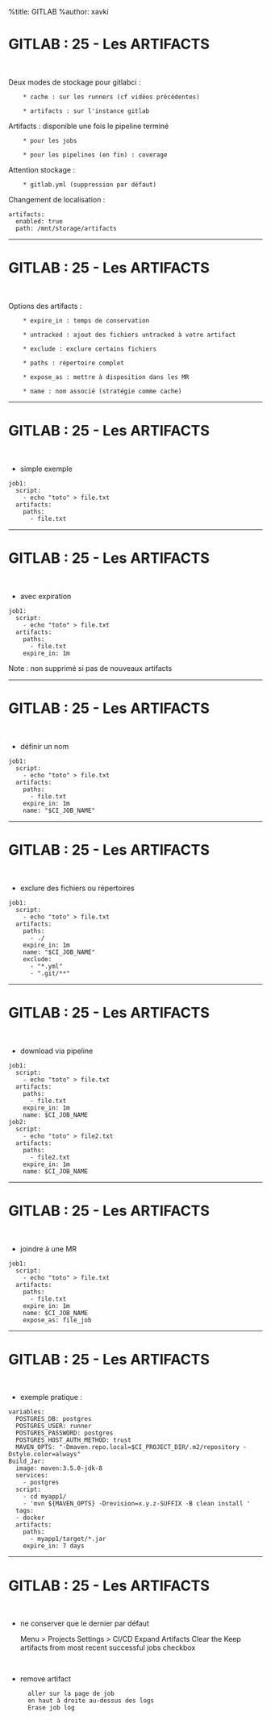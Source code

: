 %title: GITLAB
%author: xavki


# GITLAB : 25 - Les ARTIFACTS


<br>

Deux modes de stockage pour gitlabci :

		* cache : sur les runners (cf vidéos précédentes)

		* artifacts : sur l'instance gitlab

Artifacts : disponible une fois le pipeline terminé

		* pour les jobs

		* pour les pipelines (en fin) : coverage


Attention stockage :
		
		* gitlab.yml (suppression par défaut)

Changement de localisation :

```
artifacts:
  enabled: true
  path: /mnt/storage/artifacts
```

-----------------------------------------------------------------------------------

# GITLAB : 25 - Les ARTIFACTS


<br>

Options des artifacts :

		* expire_in : temps de conservation

		* untracked : ajout des fichiers untracked à votre artifact

		* exclude : exclure certains fichiers

		* paths : répertoire complet

		* expose_as : mettre à disposition dans les MR

		* name : nom associé (stratégie comme cache)


-----------------------------------------------------------------------------------

# GITLAB : 25 - Les ARTIFACTS


<br>

* simple exemple

```
job1:
  script:
    - echo "toto" > file.txt
  artifacts:
    paths:
      - file.txt
```

-----------------------------------------------------------------------------------

# GITLAB : 25 - Les ARTIFACTS


<br>

* avec expiration

```
job1:
  script:
    - echo "toto" > file.txt
  artifacts:
    paths:
      - file.txt
    expire_in: 1m
```

Note : non supprimé si pas de nouveaux artifacts

-----------------------------------------------------------------------------------

# GITLAB : 25 - Les ARTIFACTS


<br>

* définir un nom

```
job1:
  script:
    - echo "toto" > file.txt
  artifacts:
    paths:
      - file.txt
    expire_in: 1m
    name: "$CI_JOB_NAME"
```

-----------------------------------------------------------------------------------

# GITLAB : 25 - Les ARTIFACTS


<br>

* exclure des fichiers ou répertoires

```
job1:
  script:
    - echo "toto" > file.txt
  artifacts:
    paths:
      - ./
    expire_in: 1m
    name: "$CI_JOB_NAME"
    exclude: 
      - "*.yml"
      - ".git/**"
```

-----------------------------------------------------------------------------------

# GITLAB : 25 - Les ARTIFACTS


<br>

* download via pipeline

```
job1:
  script:
    - echo "toto" > file.txt
  artifacts:
    paths:
      - file.txt
    expire_in: 1m
    name: $CI_JOB_NAME
job2:
  script:
    - echo "toto" > file2.txt
  artifacts:
    paths:
      - file2.txt
    expire_in: 1m
    name: $CI_JOB_NAME
```


-----------------------------------------------------------------------------------

# GITLAB : 25 - Les ARTIFACTS


<br>


* joindre à une MR

```
job1:
  script:
    - echo "toto" > file.txt
  artifacts:
    paths:
      - file.txt
    expire_in: 1m
    name: $CI_JOB_NAME
    expose_as: file_job
```

-----------------------------------------------------------------------------------

# GITLAB : 25 - Les ARTIFACTS


<br>

* exemple pratique :

```
variables: 
  POSTGRES_DB: postgres
  POSTGRES_USER: runner
  POSTGRES_PASSWORD: postgres
  POSTGRES_HOST_AUTH_METHOD: trust
  MAVEN_OPTS: "-Dmaven.repo.local=$CI_PROJECT_DIR/.m2/repository -Dstyle.color=always"
Build_Jar:
  image: maven:3.5.0-jdk-8
  services:
    - postgres
  script:
    - cd myapp1/
    - 'mvn ${MAVEN_OPTS} -Drevision=x.y.z-SUFFIX -B clean install ' 
  tags:
  - docker
  artifacts:
    paths:
      - myapp1/target/*.jar
    expire_in: 7 days
```


-----------------------------------------------------------------------------------

# GITLAB : 25 - Les ARTIFACTS


<br>

* ne conserver que le dernier par défaut

    Menu > Projects
    Settings > CI/CD
    Expand Artifacts
    Clear the Keep artifacts from most recent successful jobs checkbox

<br>

* remove artifact

		aller sur la page de job
		en haut à droite au-dessus des logs
		Erase job log
